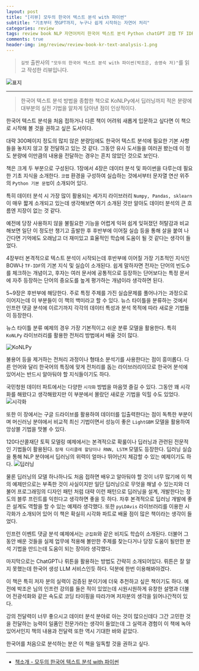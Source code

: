 ```yaml
---  
layout: post  
title: "[리뷰] 모두의 한국어 텍스트 분석 with 파이썬"  
subtitle: "기초부터 챗GPT까지, 누구나 쉽게 시작하는 자연어 처리"  
categories: review  
tags: review book NLP 자연어처리 한국어 텍스트 분석 Python chatGPT 코랩 TF IDF 주제 분류 시각화 LSTM RNN 댓글 분석 생성     
comments: true  
header-img: img/review/review-book-kr-text-analysis-1.png
---  
```

  
> `길벗` 출판사의 `"모두의 한국어 텍스트 분석 with 파이썬(박조은, 송영숙 저)"`를 읽고 작성한 리뷰입니다.  

![표지](https://telegeam.github.io/assets/img/review/review-book-kr-text-analysis-1.png)  

---

> 한국어 텍스트 분석 방법을 종합한 책으로 KoNLPy에서 딥러닝까지 적은 분량에 대부분의 실전 기법을 알차게 담아낸 점이 인상적이다.

한국어 텍스트 분석을 처음 접하거나 다른 책이 어려워 새롭게 입문하고 싶다면 이 책으로 시작해 볼 것을 권하고 싶은 도서이다. 

대략 300페이지 정도의 많지 않은 분량임에도 한국어 텍스트 분석에 필요한 기본 사항들을 놓치지 않고 잘 전달하고 있는 것 같다. 그동안 유사 도서들을 여러권 봤는데 이 정도 분량에 이만큼의 내용을 전달하는 경우는 흔치 않았던 것으로 보인다. 

책은 크게 두 부분으로 구성된다. 1장에서 4장은 데이터 분석 및 파이썬을 다루는데 필요한 기초 지식을 소개한다. `코랩` 환경을 구성하여 실습하는 것에서부터 문자열 연산 위주의 `Python 기본 문법`이 소개되어 있다. 

특히 데이터 분석 시 가장 많이 활용되는 세가지 라이브러리 `Numpy, Pandas, sklearn`이 매우 짧게 소개되고 있는데 생각해보면 여기 소개된 것만 알아도 데이터 분석의 큰 흐름엔 지장이 없는 것 같다. 

예전에 당장 사용하지 않을 불필요한 기능을 어렵게 익혀 쉽게 잊혀졌던 허탈감과 비교해보면 일단 이 정도만 챙기고 출발한 후 후반부에 이어질 실습 등을 통해 살을 붙여 나간다면 기억에도 오래남고 더 재미있고 효율적인 학습에 도움이 될 것 같다는 생각이 들었다. 

4장부터 본격적으로 텍스트 분석이 시작되는데 후반부에 이어질 가장 기초적인 지식인 BOW나 `TF-IDF`의 기본 지식 및 실습이 소개된다. 쉽게 말하자면 전자는 단어의 빈도수를 체크하는 개념이고, 후자는 여러 문서에 공통적으로 등장하는 단어보다는 특정 문서에 자주 등장하는 단어의 중요도를 높게 평가하는 개념이라 생각하면 된다. 

5~9장은 후반부에 해당한다. 주로 특정 주제를 가진 실습문제를 풀어나가는 과정으로 이어지는데 이 부분들이 이 책의 백미라고 할 수 있다. 뉴스 타이틀을 분류하는 것에서 인프런 댓글 분석에 이르기까지 각각의 데이터 특성과 분석 목적에 따라 새로운 기법들이 등장한다. 

뉴스 타이틀 분류 예제의 경우 가장 기본적이고 쉬운 분류 모델을 활용한다. 특히 `KoNLPy` 라이브러리를 활용한 전처리 방법에서 배울 것이 많다. 

![KoNLPy](https://telegeam.github.io/assets/img/review/review-book-kr-text-analysis-3.png)  

불용어 등을 제거하는 전처리 과정이나 형태소 분석기를 사용한다는 점이 흥미롭다. 다른 언어와 달리 한국어의 특징에 맞게 전처리를 돕는 라이브러리이므로 한국어 분석에 있어서는 반드시 알아둬야 할 지식들이기도 하다.

국민청원 데이터 파트에서는 다양한 `시각화` 방법을 마음껏 즐길 수 있다. 그동안 꽤 시각화를 해왔다고 생각해왔지만 이 부분에서 몰랐던 새로운 기법을 익힐 수도 있었다. 
![시각화](https://telegeam.github.io/assets/img/review/review-book-kr-text-analysis-2.png)  

또한 이 장에서는 구글 드라이브를 활용하여 데이터를 입출력한다는 점이 독특한 부분이며 머신러닝 분야에서 비교적 최신 기법이면서 성능이 좋은 `LightGBM` 모델을 활용하여 앙상블 기법을 맛볼 수 있다. 

120다산콜재단 토픽 모델링 예제에서는 본격적으로 확룰이나 딥러닝과 관련된 전문적인 기법들이 활용된다. `잠재 디리클레 할당이나 RNN, LSTM` 모델도 등장한다. 딥러닝 실습을 통해 NLP 분야에서 딥러닝의 위력이 얼마나 뛰어난지 체감할 수 있는 예제이기도 하다. 
![딥러닝](https://telegeam.github.io/assets/img/review/review-book-kr-text-analysis-4.png)  

물론 딥러닝의 모델 하나하나도 처음 접하면 배우고 알아둬야 할 것이 너무 많기에 이 책의 예제만으로는 부족한 것이 사실이지만 일단 딥러닝으로 무엇을 해낼 수 있는지와 더불어 프로그래밍의 디자인 패턴 처럼 대략 이런 패턴으로 딥러닝을 설계, 개발한다는 정도의 블루 프린트를 익힌다고 생각하면 좋을 듯 하다. 차후 본격적으로 딥러닝 개발에 좋은 설계도 역할을 할 수 있는 예제라 생각했다. 또한 `pyLDAvis` 라이브러리를 이용한 시각화가 소개되어 있어 이 책은 확실히 시각화 파트로 배울 점이 많은 책이라는 생각이 들었다. 

인프런 이벤트 댓글 분석 예제에서는 `군집화`와 같은 비지도 학습이 소개된다. 더불어 그동안 배운 것들을 실제 업무에 적용해 볼만한 주제를 찾는다거나 당장 도움이 될만한 분석 기법을 만드는데 도움이 되는 장이라 생각했다. 

마지막으로는 ChatGPT나 뤼튼을 활용하는 방법도 간략히 소개되어있다. 뤼튼은 잘 알지 못했는데 한국어 생성 LLM 서비스인듯 하다. 덕분에 한번 이용해봐야겠다. 

이 책은 특히 저자 분의 실력이 검증된 분이기에 더욱 추천하고 싶은 책이기도 하다. 예전에 박조은 님의 인프런 강의를 들은 적이 있었는데 시원시원하게 유창한 설명과 더불어 전광석화와 같은 속도로 코딩 타이핑을 따라가며 저자분의 생각을 읽어나간적이 있다.

강의 전달력이 너무 좋으시고 데이터 분석 분야로 아는 것이 많으신데다 그간 고민한 것을 전달하는 능력이 일품인 전문가라는 생각이 들었는데 그 실력과 경험이 이 책에 녹아있어서인지 책의 내용과 전달력 또한 역시 기대한 바와 같았다.

한국어를 처음으로 분석하는 분은 이 책을 일독할 것을 권하고 싶다. 

---

* [책소개 - 모두의 한국어 텍스트 분석 with 파이썬](https://www.yes24.com/Product/Goods/119117002)

